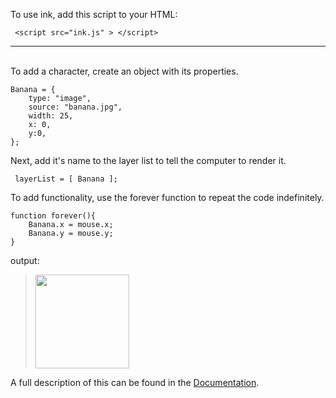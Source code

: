 To use ink, add this script to your HTML:

     <script src="ink.js" > </script>

<hr><br>
To add a character, create an object with its properties.

	Banana = {
 		type: "image",
 		source: "banana.jpg",
 		width: 25,
 		x: 0,
 		y:0,
	};

      
Next, add it's name to the layer list to tell the computer to render it.

     layerList = [ Banana ];

To add functionality, use the forever function to repeat the code indefinitely.

	function forever(){
		Banana.x = mouse.x;
		Banana.y = mouse.y;
	}
     
output:

> [<img src="https://coolprofessor.github.io/ink.js/demo/banana.gif" width="150"/>](https://coolprofessor.github.io/ink.js/demo/)


A full description of this can be found in the [Documentation](https://coolprofessor.github.io/ink.js/documentation).
